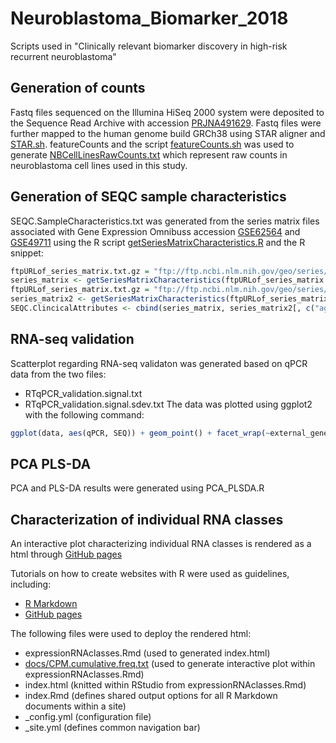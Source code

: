 # Neuroblastoma_Biomarker_2018
Scripts used in "Clinically relevant biomarker discovery in high-risk recurrent neuroblastoma"

## Generation of counts
Fastq files sequenced on the Illumina HiSeq 2000 system were deposited to the Sequence Read Archive with accession [PRJNA491629](https://www.ncbi.nlm.nih.gov/bioproject/PRJNA491629). Fastq files were further mapped to the human genome build GRCh38 using STAR aligner and [STAR.sh](https://github.com/utnesp/Neuroblastoma_Biomarker_2018/blob/master/STAR.sh). featureCounts and the script [featureCounts.sh](https://github.com/utnesp/Neuroblastoma_Biomarker_2018/blob/master/featureCounts.sh) was used to generate [NBCellLinesRawCounts.txt](https://raw.githubusercontent.com/utnesp/Neuroblastoma_Biomarker_2018/master/NBCellLinesRawCounts.txt) which represent raw counts in neuroblastoma cell lines used in this study. 

## Generation of SEQC sample characteristics
SEQC.SampleCharacteristics.txt was generated from the series matrix files associated with Gene Expression Omnibuss accession [GSE62564](https://www.ncbi.nlm.nih.gov/geo/query/acc.cgi?acc=GSE62564) and [GSE49711](https://www.ncbi.nlm.nih.gov/geo/query/acc.cgi?acc=GSE49711) using the R script [getSeriesMatrixCharacteristics.R](https://github.com/utnesp/NORAD/blob/master/getSeriesMatrixCharacteristics.R) and the R snippet:

```r
ftpURLof_series_matrix.txt.gz = "ftp://ftp.ncbi.nlm.nih.gov/geo/series/GSE62nnn/GSE62564/matrix/GSE62564_series_matrix.txt.gz" # reanalyzed dataset
series_matrix <- getSeriesMatrixCharacteristics(ftpURLof_series_matrix.txt.gz)
ftpURLof_series_matrix.txt.gz = "ftp://ftp.ncbi.nlm.nih.gov/geo/series/GSE49nnn/GSE49711/matrix/GSE49711_series_matrix.txt.gz" # original dataset (also includes age_at_diagnosis, mycn_status, inss_stage and class_label)
series_matrix2 <- getSeriesMatrixCharacteristics(ftpURLof_series_matrix.txt.gz)
SEQC.ClincicalAttributes <- cbind(series_matrix, series_matrix2[, c("age_at_diagnosis", "mycn_status", "inss_stage", "class_label")]) # see descriptions at https://www.ncbi.nlm.nih.gov/geo/query/acc.cgi?acc=GSE49711
```

## RNA-seq validation
Scatterplot regarding RNA-seq validaton was generated based on qPCR data from the two files:
- RTqPCR_validation.signal.txt
- RTqPCR_validation.signal.sdev.txt
The data was plotted using ggplot2 with the following command:
```r
ggplot(data, aes(qPCR, SEQ)) + geom_point() + facet_wrap(~external_gene_name, scales = "free", labeller=labeller(external_gene_name = unlist(gene_names))) + theme_bw()
```

## PCA PLS-DA
PCA and PLS-DA results were generated using PCA_PLSDA.R 


## Characterization of individual RNA classes
An interactive plot characterizing individual RNA classes is rendered as a html through [GitHub pages](https://utnesp.github.io/Neuroblastoma_Biomarker_2018/)

Tutorials on how to create websites with R were used as guidelines, including:
- [R Markdown](https://rmarkdown.rstudio.com/rmarkdown_websites.html)
- [GitHub pages](https://pages.github.com)

The following files were used to deploy the rendered html: 
- expressionRNAclasses.Rmd (used to generated index.html)
- [docs/CPM.cumulative.freq.txt](https://raw.githubusercontent.com/utnesp/Neuroblastoma_Biomarker_2018/master/docs/CPM.cumulative.freq.txt) (used to generate interactive plot within expressionRNAclasses.Rmd)
- index.html (knitted within RStudio from expressionRNAclasses.Rmd)
- index.Rmd (defines shared output options for all R Markdown documents within a site)
- _config.yml (configuration file)
- _site.yml (defines common navigation bar)



